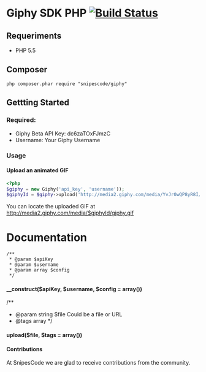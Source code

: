 # Giphy SDK PHP [![Build Status](https://secure.travis-ci.org/SnipesCode/giphy.png?branch=master)](http://travis-ci.org/SnipesCode/giphy)

## Requeriments
* PHP 5.5

## Composer
```
php composer.phar require "snipescode/giphy"
```
## Gettting Started
### Required:
* Giphy Beta API Key: dc6zaTOxFJmzC
* Username: Your Giphy Username

### Usage
#### Upload an animated GIF
``` php
<?php
$giphy = new Giphy('api_key', 'username'));
$giphyId = $giphy->upload('http://media2.giphy.com/media/YvJr0wQP8yR8I/giphy.gif', array('Kirk (Alternate)', 'Star Trek (2009)', 'Kobayashi Maru'));

```

You can locate the uploaded GIF at http://media2.giphy.com/media/$giphyId/giphy.gif

# Documentation


    /**
     * @param $apiKey
     * @param $username
     * @param array $config
     */

####  __construct($apiKey, $username, $config = array())

 /**
 * @param string $file Could be a file or URL
 * @tags array
 */

#### upload($file, $tags = array())

#### Contributions

At SnipesCode we are glad to receive contributions from the community.
